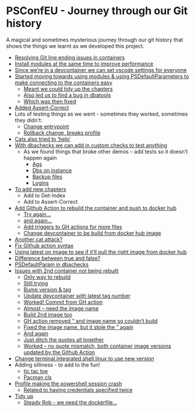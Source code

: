 # PSConfEU - Journey through our Git history

A magical and sometimes mysterious journey through our git history that shows the things we learnt as we developed this project.

- [Resolving Git line ending issues in containers](https://github.com/SQLDBAWithABeard/Bitsdbatools/commit/7909162c4d9d546ba0bdaca903261e85feab027d)
- [Install modules at the same time to improve performance](https://github.com/SQLDBAWithABeard/Bitsdbatools/commit/f18ab5c2091d958c5b01a41e987eebce28a0baa2)
- [Since we’re in a devcontainer we can set vscode settings for everyone](https://github.com/SQLDBAWithABeard/Bitsdbatools/commit/eeeeb0d45fad96578dbc4339b9e9b30458d3fcd9)
- [Started moving towards using modules & using PSDefaultParameters to make connecting to the containers easy](https://github.com/SQLDBAWithABeard/Bitsdbatools/commit/bf23bbfa67c2e4cc602f788280c2a634146b1e5c)
  - [Meant we could tidy up the chapters](https://github.com/SQLDBAWithABeard/Bitsdbatools/commit/7ac9e0015a56aec909800ab6bde2a3683598acef)
  - [Also led us to find a bug in dbatools](https://github.com/SQLDBAWithABeard/Bitsdbatools/commit/26b5579ec2c140862338d902129a5b496233fbac)
  - [Which was then fixed](https://github.com/dataplat/dbatools/issues/8193)
- [Added Assert-Correct](https://github.com/SQLDBAWithABeard/Bitsdbatools/commit/2519af94059821388ef23588edb1776efc8336d0)
- Lots of testing things as we went - sometimes they worked, sometimes they didn't:
  - [Change entrypoint](https://github.com/SQLDBAWithABeard/Bitsdbatools/commit/fee2800bd980ec9233cca08357a14f3baa1e8f3a)
  - [Rollback change, breaks profile](https://github.com/SQLDBAWithABeard/Bitsdbatools/commit/c147660e8a35d37a8f73a3342bafa06f53b1f968)
- [Cats also tried to ‘help’](https://github.com/SQLDBAWithABeard/Bitsdbatools/commit/591d25c5db39a1c798977c1f3ec1562c81d96aa1)
- [With dbachecks we can add in custom checks to test anything](https://github.com/SQLDBAWithABeard/Bitsdbatools/commit/021ae36305392818cac0a12cff9f0c7ded3affb1)
  - As we found things that broke other demos – add tests so it doesn’t happen again
    - [Ags](https://github.com/SQLDBAWithABeard/Bitsdbatools/commit/c6b4c238c7fb5a360ee9e8b5e7c3a30d85cc59f4)
    - [Dbs on instance](https://github.com/SQLDBAWithABeard/Bitsdbatools/commit/4adef68df767ab6ab742752694d3ff1ece352781)
    - [Backup files](https://github.com/SQLDBAWithABeard/Bitsdbatools/commit/2ac591c6011d8cc1ee303d0dcecd0c12f9b339dd)
    - [Logins](https://github.com/SQLDBAWithABeard/Bitsdbatools/commit/434b49280be8aad54ad39c98f3a22280fbb36fba)
- [To add new chapters](https://github.com/SQLDBAWithABeard/Bitsdbatools/commit/6baf274df75645248b3e1d1fcd8db3dbf66d8ab2)
  - Add to Get-Index
  - Add to Assert-Correct
- [Add Github Action to rebuild the container and push to docker hub](https://github.com/SQLDBAWithABeard/Bitsdbatools/commit/9c7f163bf846da5830ca8f7a9814c4c57e2e75fc)
  - [Try again...](https://github.com/SQLDBAWithABeard/Bitsdbatools/commit/4e2c41de0b686b2c0081f7d035157a362c8db8b3)
  - [and again...](https://github.com/SQLDBAWithABeard/Bitsdbatools/commit/b978825a0b5381c2ddde0682e8c5839a417cd52a)
  - [Add triggers to GH actions for more files](https://github.com/SQLDBAWithABeard/Bitsdbatools/commit/96e72f647e01523acffc511ad5d002b502f810cf)
  - [Change devcontainer to be build from docker hub image](https://github.com/SQLDBAWithABeard/Bitsdbatools/commit/602aed162fa18dffe5d65a0db4e1fe75dce78426)
- [Another cat attack?](https://github.com/SQLDBAWithABeard/Bitsdbatools/commit/4543b34c2dd646fbab4b63322a06eb2ed5c4e859)
- [Fix Github action syntax](https://github.com/SQLDBAWithABeard/Bitsdbatools/commit/ffeca9dbb43033fae48fc1e5587ca64e14884974)
- [Using latest on image to see if it’ll pull the right image from docker hub](https://github.com/SQLDBAWithABeard/Bitsdbatools/commit/3f4d0046c4b330ba68d2631d5fe8a0a4d855433d)
- [Difference between true and false?](https://github.com/SQLDBAWithABeard/Bitsdbatools/commit/41e895e055703d72355f955ddc12197f1463f305)
- [PSDefaultParam in dbachecks](https://github.com/SQLDBAWithABeard/Bitsdbatools/commit/9fcd64af0977102f57489bdddca1722f3b4bfa9c)
- [Issues with 2nd container not being rebuilt](https://github.com/SQLDBAWithABeard/Bitsdbatools/commit/7568b8d40f90f5d9e0ffc1c10171cc09f3fb14fc)
  - [Only way to rebuild](https://github.com/SQLDBAWithABeard/Bitsdbatools/commit/35bebbde5a5a40bcfdf9d3279d5f781944454a0c)
  - [Still trying](https://github.com/SQLDBAWithABeard/Bitsdbatools/commit/8759f98b163d31668857cc4550f72452fcfcd401)
  - [Bump version & tag](https://github.com/SQLDBAWithABeard/Bitsdbatools/commit/a495ac499d3e54fb706156234a4d7c040999365f)
  - [Update devcontainer with latest tag number](https://github.com/SQLDBAWithABeard/Bitsdbatools/commit/a495ac499d3e54fb706156234a4d7c040999365f)
  - [Worked! Commit from GH action](https://github.com/SQLDBAWithABeard/Bitsdbatools/commit/8609fd08d13752fb68a304664d1eb83675dacdb6)
  - [Almost – need the image name](https://github.com/SQLDBAWithABeard/Bitsdbatools/commit/c6774ccbd1ad0f005676dd309d60ca20340a1b12)
  - [Build 2nd image too](https://github.com/SQLDBAWithABeard/Bitsdbatools/commit/3e9d9f480e2600d023f25c0ca006a4d8774e2015)
  - [GH action removed “ and image name so couldn’t build](https://github.com/SQLDBAWithABeard/Bitsdbatools/commit/2c8ada91fa8dbfa7536f8f8997f14d487d42e786)
  - [Fixed the image name, but it stole the “ again](https://github.com/SQLDBAWithABeard/Bitsdbatools/commit/aed53d9d92b71cb83833c6b02a7598e9857c2d38)
  - [And again](https://github.com/SQLDBAWithABeard/Bitsdbatools/commit/b26a6c5b5a68e3bba86250ddd43b7a2edf1bdab8)
  - [Just ditch the quotes all together](https://github.com/SQLDBAWithABeard/Bitsdbatools/commit/b26a6c5b5a68e3bba86250ddd43b7a2edf1bdab8)
  - [Worked – no quote mismatch, both container image versions updated by the Github Action](https://github.com/SQLDBAWithABeard/Bitsdbatools/commit/42ad01bb171a63aaccc7719fcf48c4445fb58e0f)
- [Change terminal.integrated.shell.linux to use new version](https://github.com/SQLDBAWithABeard/Bitsdbatools/commit/3bf4caf6d3cda39fb2d2160fa227ad81b60ac0b5)
- Adding silliness - to add to the fun!
  - [tic tac toe](https://github.com/SQLDBAWithABeard/Bitsdbatools/commit/bd3b8f2d6010419de23156dc9035c45ea0768b97)
  - [Pacman cls](https://github.com/SQLDBAWithABeard/Bitsdbatools/commit/921ed00e4d451cd28b37f85500374453c202cdb9)
- [Profile making the powershell session crash](https://github.com/SQLDBAWithABeard/Bitsdbatools/commit/04001f00f77fc448b37233d32fa22d80af49796f)
  - [Related to having credentials specified twice](https://github.com/SQLDBAWithABeard/Bitsdbatools/commit/42ea471c2c68c58b74ae750ae0bbc0c3eb1a2ca0)
- [Tidy up](https://github.com/SQLDBAWithABeard/Bitsdbatools/commit/2a1ede4f9ad421b87f162b7b7327e99bba6cce53)
  - [Steady Rob - we need the dockerfile…](https://github.com/SQLDBAWithABeard/Bitsdbatools/commit/1d46e0b01a29f40e359e9527fbe364abc806356d)
